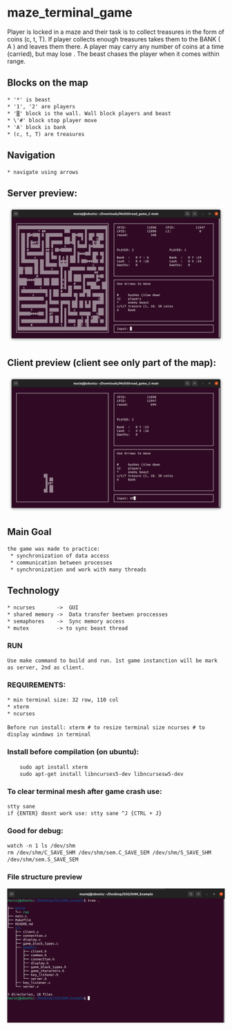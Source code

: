 # maze_terminal_game
Player is locked in a maze and their task is to collect treasures in the form of coins (c, t, T).
If player collects enough treasures takes them to the BANK ( A ) and leaves them there. A player may carry any number of coins at a time (carried), but may lose . The beast chases the player when it comes within range.

## Blocks on the map
    * '*' is beast
    * '1', '2' are players
    * '▒' block is the wall. Wall block players and beast
    * \'#' block stop player move
    * 'A' block is bank
    * (c, t, T) are treasures

## Navigation
    * navigate using arrows


## Server preview:
![Screenshot](img/server_view.png)
## Client preview (client see only part of the map):
![Screenshot](img/client_view.png)

## Main Goal
    
    the game was made to practice: 
     * synchronization of data access
     * communication between processes
     * synchronization and work with many threads

## Technology
    * ncurses       ->  GUI
    * shared memory ->  Data transfer beetwen proccesses
    * semaphores    ->  Sync memory access
    * mutex         -> to sync beast thread

### RUN
    Use make command to build and run. 1st game instanction will be mark as server, 2nd as client. 

### REQUIREMENTS:
    * min terminal size: 32 row, 110 col
    * xterm
    * ncurses

    Before run install: xterm # to resize terminal size ncurses # to display windows in terminal

### Install before compilation (on ubuntu):
```
    sudo apt install xterm
    sudo apt-get install libncurses5-dev libncursesw5-dev
```


### To clear terminal mesh after game crash use:
    stty sane
    if {ENTER} dosnt work use: stty sane ^J {CTRL + J}

### Good for debug:
    watch -n 1 ls /dev/shm
    rm /dev/shm/C_SAVE_SHM /dev/shm/sem.C_SAVE_SEM /dev/shm/S_SAVE_SHM /dev/shm/sem.S_SAVE_SEM



### File structure preview
![Screenshot](img/file_tree.png)
